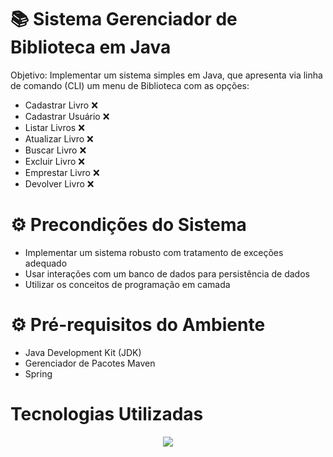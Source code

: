 # :books: Sistema Gerenciador de Biblioteca em Java

Objetivo: Implementar um sistema simples em Java, que apresenta via linha de comando (CLI) um menu de Biblioteca com as opções:

- Cadastrar Livro :x:
- Cadastrar Usuário :x:
- Listar Livros :x:
- Atualizar Livro :x:
- Buscar Livro :x:
- Excluir Livro :x:
- Emprestar Livro :x:
- Devolver Livro :x:

<h1> ⚙  Precondições do Sistema  </h1>

- Implementar um sistema robusto com tratamento de exceções adequado
- Usar interações com um banco de dados para persistência de dados
- Utilizar os conceitos de programação em camada

<h1> ⚙  Pré-requisitos do Ambiente  </h1>

- Java Development Kit (JDK)
- Gerenciador de Pacotes Maven
- Spring

<div> 
  <h1>Tecnologias Utilizadas</h1>
<p align="center">
  <a href="https://skillicons.dev">
    <img src="https://skillicons.dev/icons?i=github,java,maven,spring,vscode" />
  </a>
</p>
 </div>
<div>
